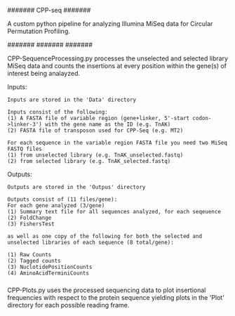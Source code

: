 #######
CPP-seq
#######

A custom python pipeline for analyzing Illumina MiSeq data for Circular Permutation Profiling. 

#######
#######
#######

CPP-SequenceProcessing.py processes the unselected and selected library MiSeq data and counts the insertions at every position within the gene(s) of interest being analayzed.

Inputs:
    
    Inputs are stored in the 'Data' directory 
    
    Inputs consist of the following:
    (1) A FASTA file of variable region (gene+linker, 5'-start codon->linker-3') with the gene name as the ID (e.g. TnAK)
    (2) FASTA file of transposon used for CPP-Seq (e.g. MT2)
    
    For each sequence in the variable region FASTA file you need two MiSeq FASTQ files 
    (1) from unselected library (e.g. TnAK_unselected.fastq)
    (2) from selected library (e.g. TnAK_selected.fastq)


Outputs:
    
    Outputs are stored in the 'Outpus' directory
    
    Outputs consist of (11 files/gene):
    For each gene analyzed (3/gene)
    (1) Summary text file for all sequences analyzed, for each seqeuence 
    (2) FoldChange
    (3) FishersTest 
    
    as well as one copy of the following for both the selected and unselected libraries of each sequence (8 total/gene):
    
    (1) Raw Counts
    (2) Tagged counts
    (3) NuclotidePositionCounts
    (4) AminoAcidTerminiCounts 
    
###    
CPP-Plots.py uses the processed sequencing data to plot insertional frequencies with respect to the protein sequence yielding plots in the 'Plot' directory for each possible reading frame. 
###
